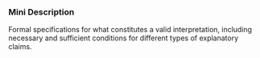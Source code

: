 ### Mini Description

Formal specifications for what constitutes a valid interpretation, including necessary and sufficient conditions for different types of explanatory claims.

